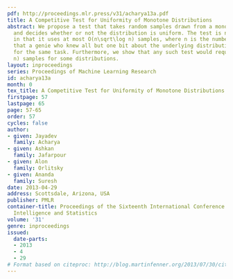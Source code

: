 ```yaml
---
pdf: http://proceedings.mlr.press/v31/acharya13a.pdf
title: A Competitive Test for Uniformity of Monotone Distributions
abstract: We propose a test that takes random samples drawn from a monotone distribution
  and decides whether or not the distribution is uniform. The test is nearly optimal
  in that it uses at most O(n\sqrt\log n) samples, where n is the number of samples
  that a genie who knew all but one bit about the underlying distribution would need
  for the same task. Furthermore, we show that any such test would require Ω(n\sqrt\log
  n) samples for some distributions.
layout: inproceedings
series: Proceedings of Machine Learning Research
id: acharya13a
month: 0
tex_title: A Competitive Test for Uniformity of Monotone Distributions
firstpage: 57
lastpage: 65
page: 57-65
order: 57
cycles: false
author:
- given: Jayadev
  family: Acharya
- given: Ashkan
  family: Jafarpour
- given: Alon
  family: Orlitsky
- given: Ananda
  family: Suresh
date: 2013-04-29
address: Scottsdale, Arizona, USA
publisher: PMLR
container-title: Proceedings of the Sixteenth International Conference on Artificial
  Intelligence and Statistics
volume: '31'
genre: inproceedings
issued:
  date-parts:
  - 2013
  - 4
  - 29
# Format based on citeproc: http://blog.martinfenner.org/2013/07/30/citeproc-yaml-for-bibliographies/
---
```

